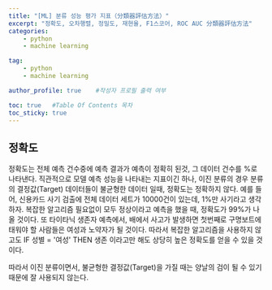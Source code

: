 ```yaml
---
title: "[ML] 분류 성능 평가 지표（分類器評估方法）"
excerpt: "정확도, 오차행렬, 정밀도, 재현율, F1스코어, ROC AUC 分類器評估方法"
categories:
    - python
    - machine learning

tag:
    - python
    - machine learning

author_profile: true    #작성자 프로필 출력 여부

toc: true   #Table Of Contents 목차 
toc_sticky: true
---
```


## 정확도

정확도는 전체 예측 건수중에 예측 결과가 예측이 정확히 된것, 그 데이터 건수를 %로 나타낸다. 직관적으로 모델 예측 성능을 나타내는 지표이긴 하나,
이진 분류의 경우 분류의 결정값(Target) 데이터들이 불균형한 데이터 일때, 정확도는 정확하지 않다. 
예를 들어, 신용카드 사기 검출에 전체 데이터 세트가 10000건이 있는데, 1%만 사기라고 생각하자. 복잡한 알고리즘 필요없이 모두 정상이라고 예측을 했을 때, 정확도가 99%가 나올 것이다. 
또 타이타닉 생존자 예측에서, 배에서 사고가 발생하면 첫번째로 구명보트에 태워야 할 사람들은 여성과 노약자가 될 것이다. 따라서 복잡한 알고리즘을 사용하지 않고도 IF 성별 = '여성' THEN 생존 이라고만 해도 상당히 높은 정확도를 얻을 수 있을 것이다.

따라서 이진 분류이면서, 불균형한 결정값(Target)을 가질 때는 양날의 검이 될 수 있기 때문에 잘 사용되지 않는다.

